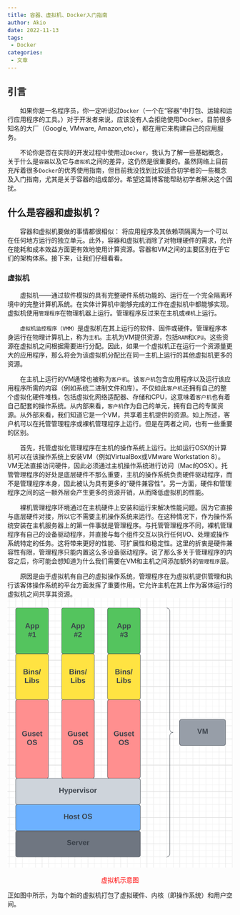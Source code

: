 ```yaml
---
title: 容器、虚拟机、Docker入门指南
author: Akio
date: 2022-11-13
tags:
 - Docker
categories: 
 - 文章
---
```


## 引言

&emsp;&emsp;如果你是一名程序员，你一定听说过`Docker`（一个在“容器”中打包、运输和运行应用程序的工具。）对于开发者来说，应该没有人会拒绝使用Docker。目前很多知名的大厂（Google, VMware, Amazon,etc），都在用它来构建自己的应用服务。

&emsp;&emsp;不论你是否在实际的开发过程中使用过`Docker`，我认为了解一些基础概念，关于什么是`容器`以及它与`虚拟机`之间的差异，这仍然是很重要的。虽然网络上目前充斥着很多`Docker`的优秀使用指南，但目前我没找到比较适合初学者的一些概念及入门指南，尤其是关于容器的组成部分。希望这篇博客能帮助初学者解决这个困扰。


## 什么是容器和虚拟机？

&emsp;&emsp;容器和虚拟机要做的事情都很相似： 将应用程序及其依赖项隔离为一个可以在任何地方运行的独立单元。此外，容器和虚拟机消除了对物理硬件的需求，允许在能耗和成本效益方面更有效地使用计算资源。容器和VM之间的主要区别在于它们的架构体系。接下来，让我们仔细看看。


### 虚拟机
&emsp;&emsp;虚拟机——通过软件模拟的具有完整硬件系统功能的、运行在一个完全隔离环境中的完整计算机系统。在实体计算机中能够完成的工作在虚拟机中都能够实现。虚拟机使用`管理程序`在物理机器上运行。管理程序反过来在主机或`裸机`上运行。

&emsp;&emsp;`虚拟机监控程序（VMM）`是虚拟机在其上运行的软件、固件或硬件。管理程序本身运行在物理计算机上，称为`主机`。主机为VM提供资源，包括`RAM`和`CPU`。这些资源在虚拟机之间根据需要进行分配。因此，如果一个虚拟机正在运行一个资源量更大的应用程序，那么将会为该虚拟机分配比在同一主机上运行的其他虚拟机更多的资源。

&emsp;&emsp;在主机上运行的VM通常也被称为`客户机`。该`客户机`包含应用程序以及运行该应用程序所需的内容（例如系统二进制文件和库）。不仅如此`客户机`还拥有自己的整个虚拟化硬件堆栈，包括虚拟化网络适配器、存储和CPU，这意味着`客户机`也有着自己配套的操作系统。从内部来看，`客户机`作为自己的单元，拥有自己的专属资源。从外部来看，我们知道它是一个VM，共享着主机提供的资源。如上所述，客户机可以在托管管理程序或裸机管理程序上运行。但是在两者之间，也有一些重要的区别。

&emsp;&emsp;首先，托管虚拟化管理程序在主机的操作系统上运行。比如运行OSX的计算机可以在该操作系统上安装VM（例如VirtualBox或VMware Workstation 8）。VM无法直接访问硬件，因此必须通过主机操作系统进行访问（Mac的OSX）。托管管理程序的好处是底层硬件不那么重要，主机的操作系统负责硬件驱动程序，而不是管理程序本身，因此被认为具有更多的“硬件兼容性”。另一方面，硬件和管理程序之间的这一额外层会产生更多的资源开销，从而降低虚拟机的性能。

&emsp;&emsp;裸机管理程序环境通过在主机硬件上安装和运行来解决性能问题。因为它直接与底层硬件对接，所以它不需要主机操作系统来运行。在这种情况下，作为操作系统安装在主机服务器上的第一件事就是管理程序。与托管管理程序不同，裸机管理程序有自己的设备驱动程序，并直接与每个组件交互以执行任何I/O、处理或操作系统特定的任务。这将带来更好的性能、可扩展性和稳定性。这里的折衷是硬件兼容性有限，管理程序只能内置这么多设备驱动程序。说了那么多关于管理程序的内容之后，你可能会想知道为什么我们需要在VM和主机之间添加额外的`管理程序`层。

&emsp;&emsp;原因是由于虚拟机有自己的虚拟操作系统，管理程序在为虚拟机提供管理和执行该客体操作系统的平台方面发挥了重要作用。它允许主机在其上作为客体运行的虚拟机之间共享其资源。
![](../../../.vuepress/public/images/2022111301.png)
<center><font color=red>虚拟机示意图</font></center>


正如图中所示，为每个新的虚拟机打包了虚拟硬件、内核（即操作系统）和用户空间。